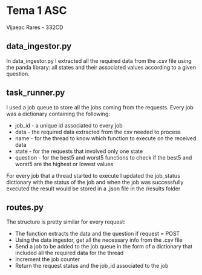 # Tema 1 ASC
Vijaeac Rares - 332CD

## data_ingestor.py

In data_ingestor.py I extracted all the required data from the .csv file using the panda library: all states and their associated values according to a given question.

## task_runner.py

  I used a job queue to store all the jobs coming from the requests. Every job was a dictionary containing the following:
  - job_id - a unique id associated to every job
  - data - the required data extracted from the csv needed to process
  - name - for the thread to know which function to execute on the received data
  - state - for the requests that involved only one state
  - question - for the best5 and worst5 functions to check if the best5 and worst5 are the highest or lowest values

  For every job that a thread started to execute I updated the job_status dictionary with the status of the job and when the job was successfully executed the result would be stored in a .json file in the /results folder

## routes.py

  The structure is pretty similar for every request:
  - The function extracts the data and the question if request = POST
  - Using the data ingestor, get all the necessary info from the .csv file
  - Send a job to be added to the job queue in the form of a dictionary that included all the required data for the thread
  - Increment the job counter
  - Return the request status and the job_id associated to the job



